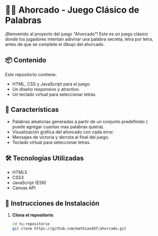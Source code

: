 # 🏴‍☠️ Ahorcado - Juego Clásico de Palabras

¡Bienvenido al proyecto del juego "Ahorcado"! Este es un juego clásico donde los jugadores intentan adivinar una palabra secreta, letra por letra, antes de que se complete el dibujo del ahorcado.

## 📦 Contenido

Este repositorio contiene:

- HTML, CSS y JavaScript para el juego.
- Un diseño responsivo y atractivo.
- Un teclado virtual para seleccionar letras.

## 📌 Características

- Palabras aleatorias generadas a partir de un conjunto predefinido ( puede agregar cuantas mas palabras quiera).
- Visualización gráfica del ahorcado con cada error.
- Mensajes de victoria y derrota al final del juego.
- Teclado virtual para seleccionar letras.

## 🛠️ Tecnologías Utilizadas

- HTML5
- CSS3
- JavaScript (ES6)
- Canvas API

## 🚀 Instrucciones de Instalación

1. **Clona el repositorio**:
   ```bash
   cd tu-repositorio
   git clone https://github.com/mathiasddf/ahorcado.git
   
